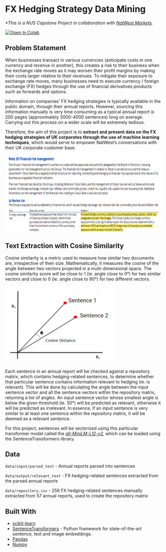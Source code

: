 # FX Hedging Strategy Data Mining

_*This is a NUS Capstone Project in collaboration with [NatWest Markets](https://www.natwest.com/corporates.html)._

<a href="https://colab.research.google.com/drive/1jRmG7zD3GOOybDmY2lTQOAYLDEsRIcot?usp=sharing"><img src="https://colab.research.google.com/assets/colab-badge.svg" alt="Open In Colab"></a>

## Problem Statement

When businesses transact in various currencies (anticipate costs in one currency and revenue in another), this creates a risk to their business when the exchange rate moves as it may worsen their profit margins by making their costs larger relative to their revenues. To mitigate their exposure to exchange rate moves, many businesses need to execute currency / foreign exchange (FX) hedges through the use of financial derivatives products such as forwards and options. 

Information on companies' FX hedging strategies is typically available in the public domain, through their annual reports. However, sourcing this information manually is very time consuming as a typical annual report is 200 pages (approximately 3000-4000 sentences) long on average. Carrying out this process on a wider scale will be extremely tedious.

Therefore, the aim of this project is to **extract and present data on the FX hedging strategies of UK corporates through the use of machine learning techniques**, which would serve to empower NatWest’s conversations with their UK corporate customer base. 

<kbd> <img src="imgs/HedgingStrategy.png" width="700" height="250" /> 

## Text Extraction with Cosine Similarity

Cosine similarity is a metric used to measure how similar two documents are, irrespective of their size. Mathematically, it measures the cosine of the angle between two vectors projected in a multi-dimensional space. The cosine similarity score will be close to 1 (ie. angle close to 0°) for two similar vectors and close to 0 (ie. angle close to 90°) for two different vectors.

<kbd> <img src="imgs/CosineSimilarity.png" width="350" height="250" /> 

Each sentence in an annual report will be checked against a repository matrix, which contains hedging-related sentences, to determine whether that particular sentence contains information relevant to hedging (ie. is relevant). This will be done by calculating the angle between the input sentence vector and all the sentence vectors within the repository matrix, returning a list of angles. An input sentence vector whose smallest angle is below the given threshold (ie. 50°) will be predicted as relevant, otherwise it will be predicted as irrelevant. In essence, if an input sentence is very similar to at least one sentence within the repository
matrix, it will be deemed as a relevant sentence.

For this project, sentences will be vectorized using this particular transformer model called the _[all-MiniLM-L12-v2](https://www.sbert.net/docs/pretrained_models.html#sentence-embedding-models/)_, which can be loaded using the SentenceTransformers library.

## Data

`data/input/parsed_text` - Annual reports parsed into sentences 

`data/output/relevant_text` - FX hedging-related sentences extracted from the parsed annual reports

`data/repository.csv` - 256 FX hedging-related sentences manually extracted from 57 annual reports, used to create the repository matrix

## Built With

 - [scikit-learn](https://scikit-learn.org/stable/) 
 - [SentenceTransformers](https://www.sbert.net/) - Python framework for state-of-the-art sentence, text and image embeddings. 
 - [Pandas](https://pandas.pydata.org/) 
 - [Numpy](https://numpy.org/) 
